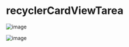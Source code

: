 # recyclerCardViewTarea

![image](https://user-images.githubusercontent.com/87798436/211951068-dcd4ef1d-67b4-46f2-964c-202846d33120.png)


![image](https://user-images.githubusercontent.com/87798436/211951081-9cf2638e-ab8c-4a06-a813-32d17c4bc1c9.png)
